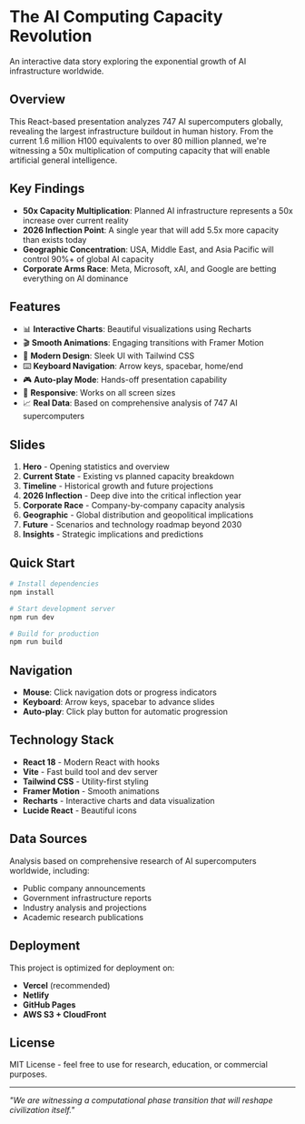 # The AI Computing Capacity Revolution

An interactive data story exploring the exponential growth of AI infrastructure worldwide.

## Overview

This React-based presentation analyzes 747 AI supercomputers globally, revealing the largest infrastructure buildout in human history. From the current 1.6 million H100 equivalents to over 80 million planned, we're witnessing a 50x multiplication of computing capacity that will enable artificial general intelligence.

## Key Findings

- **50x Capacity Multiplication**: Planned AI infrastructure represents a 50x increase over current reality
- **2026 Inflection Point**: A single year that will add 5.5x more capacity than exists today
- **Geographic Concentration**: USA, Middle East, and Asia Pacific will control 90%+ of global AI capacity
- **Corporate Arms Race**: Meta, Microsoft, xAI, and Google are betting everything on AI dominance

## Features

- 📊 **Interactive Charts**: Beautiful visualizations using Recharts
- 🎬 **Smooth Animations**: Engaging transitions with Framer Motion
- 🎨 **Modern Design**: Sleek UI with Tailwind CSS
- ⌨️ **Keyboard Navigation**: Arrow keys, spacebar, home/end
- 🎮 **Auto-play Mode**: Hands-off presentation capability
- 📱 **Responsive**: Works on all screen sizes
- 📈 **Real Data**: Based on comprehensive analysis of 747 AI supercomputers

## Slides

1. **Hero** - Opening statistics and overview
2. **Current State** - Existing vs planned capacity breakdown
3. **Timeline** - Historical growth and future projections
4. **2026 Inflection** - Deep dive into the critical inflection year
5. **Corporate Race** - Company-by-company capacity analysis
6. **Geographic** - Global distribution and geopolitical implications
7. **Future** - Scenarios and technology roadmap beyond 2030
8. **Insights** - Strategic implications and predictions

## Quick Start

```bash
# Install dependencies
npm install

# Start development server
npm run dev

# Build for production
npm run build
```

## Navigation

- **Mouse**: Click navigation dots or progress indicators
- **Keyboard**: Arrow keys, spacebar to advance slides
- **Auto-play**: Click play button for automatic progression

## Technology Stack

- **React 18** - Modern React with hooks
- **Vite** - Fast build tool and dev server
- **Tailwind CSS** - Utility-first styling
- **Framer Motion** - Smooth animations
- **Recharts** - Interactive charts and data visualization
- **Lucide React** - Beautiful icons

## Data Sources

Analysis based on comprehensive research of AI supercomputers worldwide, including:
- Public company announcements
- Government infrastructure reports  
- Industry analysis and projections
- Academic research publications

## Deployment

This project is optimized for deployment on:
- **Vercel** (recommended)
- **Netlify**
- **GitHub Pages**
- **AWS S3 + CloudFront**

## License

MIT License - feel free to use for research, education, or commercial purposes.

---

*"We are witnessing a computational phase transition that will reshape civilization itself."*